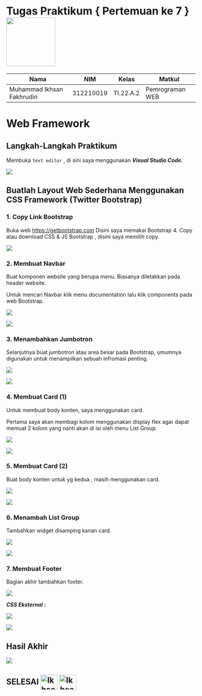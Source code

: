 # Tugas Praktikum { Pertemuan ke 7 } <img src=https://res.cloudinary.com/practicaldev/image/fetch/s--LTUFkuK5--/c_imagga_scale,f_auto,fl_progressive,h_900,q_auto,w_1600/https://imgur.com/Mj3H69v.png width="130px" >


|**Nama**|**NIM**|**Kelas**|**Matkul**|
|----|---|-----|------|
|Muhammad Ikhsan Fakhrudin|312210019|TI.22.A.2|Pemrograman WEB|

# Web Framework

## Langkah-Langkah Praktikum

Membuka ``text editor`` , di sini saya menggunakan ***Visual Studio Code.***

![](screenshot/Home%20Screen%20VSC.png)

## Buatlah Layout Web Sederhana Menggunakan CSS Framework (Twitter Bootstrap)

### 1. Copy Link Bootstrap

Buka web https://getbootstrap.com Disini saya memakai Bootstrap 4. Copy atau download CSS & JS Bootstrap , disini saya memilih copy.

![](screenshot/ss1.png)

### 2. Membuat Navbar

Buat komponen website yang berupa menu. Biasanya diletakkan pada header website.

Untuk mencari Navbar  klik menu documentation  lalu  klik components pada web Bootstrap.

![](screenshot/ss2.png)

![](screenshot/ss3.png)

### 3. Menambahkan Jumbotron

Selanjutnya buat jumbotron atau area besar pada Bootstrap, umumnya digunakan untuk menampilkan sebuah infromasi penting.

![](screenshot/ss4.png)

![](screenshot/ss5.png)

### 4. Membuat Card (1)

Untuk membuat body konten, saya menggunakan card.

Pertama saya akan membagi kolom menggunakan display flex agar dapat memuat 2 kolom yang nanti akan di isi oleh menu List Group.

![](screenshot/ss6.png)

![](screenshot/ss7.png)

### 5. Membuat Card (2)

Buat body konten untuk yg kedua , masih menggunakan card.

![](screenshot/ss8.png)

![](screenshot/ss9.png)

### 6. Menambah List Group

Tambahkan widget disamping kanan card.

![](screenshot/ss10.png)

![](screenshot/ss11.png)

### 7. Membuat Footer

Bagian akhir tambahkan footer.

![](screenshot/ss12.png)

***CSS Eksternal :***

![](screenshot/ss13.png)

![](screenshot/ss14.png)

## Hasil Akhir

![](screenshot/ss15.png)


## SELESAI <img align="center" alt="Ikhsan-Python" height="40" width="45" src="https://em-content.zobj.net/source/microsoft-teams/337/student_1f9d1-200d-1f393.png"> <img align="center" alt="Ikhsan-Python" height="40" width="45" src="https://em-content.zobj.net/thumbs/160/twitter/348/flag-indonesia_1f1ee-1f1e9.png">

